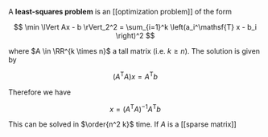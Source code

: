 A **least-squares problem** is an [[optimization problem]] of the form

$$
\min \lVert Ax - b \rVert_2^2 = \sum_{i=1}^k \left(a_i^\mathsf{T} x - b_i \right)^2
$$

where $A \in \RR^{k \times n}$ a tall matrix (i.e. $k \geqslant n$). The solution is given by

$$
\left(A^\mathsf{T}A\right)x = A^\mathsf{T}b
$$

Therefore we have

$$
x = (A^\mathsf{T}A)^{-1}A^\mathsf{T}b
$$

This can be solved in $\order{n^2 k}$ time. If $A$ is a [[sparse matrix]]